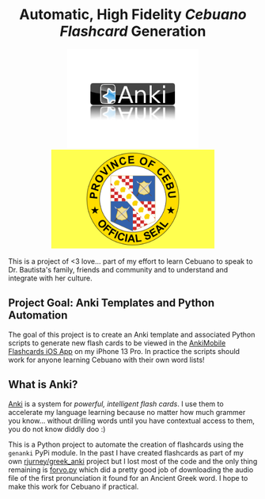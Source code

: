<p align="center">
    <h1 align="center">Automatic, High Fidelity <b><i>Cebuano Flashcard</i></b> Generation</h1>
</p>

<p align="center">
    <img src="images/anki-logo.png" alt="Anki Flashcard Software Logo - reflected up by sitting on a shiny surface" height="200"/>
    <img src="images/flag-of-cebu-province.png" alt="Flag of Cebu Province, Phillipines" height="200"/>
</p>

This is a project of <3 love... part of my effort to learn Cebuano to speak to Dr. Bautista's family, friends and community and to understand and integrate with her culture.

## Project Goal: Anki Templates and Python Automation

The goal of this project is to create an Anki template and associated Python scripts to generate new flash cards to be viewed in the [AnkiMobile Flashcards iOS App](https://apps.apple.com/us/app/ankimobile-flashcards/id373493387) on my iPhone 13 Pro. In practice the scripts should work for anyone learning Cebuano with their own word lists!

## What is Anki?

[Anki](https://apps.ankiweb.net/) is a system for _powerful, intelligent flash cards_. I use them to accelerate my language learning because no matter how much grammer you know... without drilling words until you have contextual access to them, you do not know diddly doo :)

This is a Python project to automate the creation of flashcards using the `genanki` PyPi module. In the past I have created flashcards as part of my own [rjurney/greek_anki](https://github.com/rjurney/greek_anki) project but I lost most of the code and the only thing remaining is [forvo.py](https://github.com/rjurney/greek_anki/blob/master/forvo.py) which did a pretty good job of downloading the audio file of the first pronunciation it found for an Ancient Greek word. I hope to make this work for Cebuano if practical.

